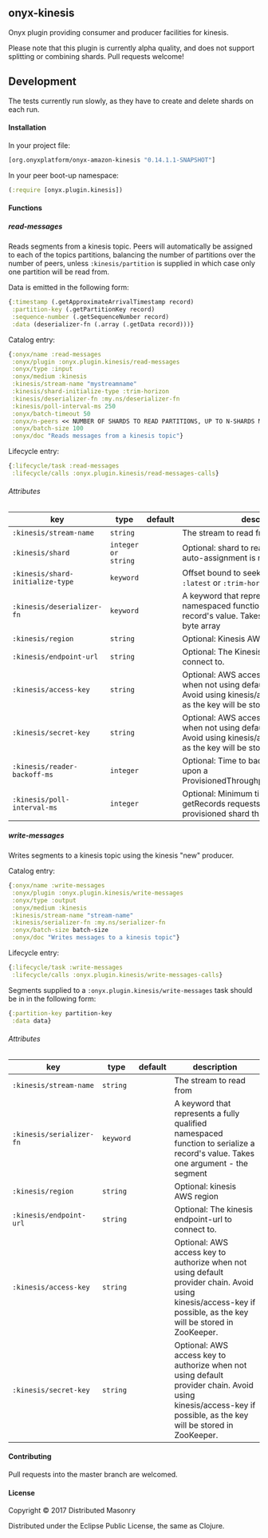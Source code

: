 ## onyx-kinesis

Onyx plugin providing consumer and producer facilities for kinesis.

Please note that this plugin is currently alpha quality, and does not support
splitting or combining shards. Pull requests welcome!

## Development

The tests currently run slowly, as they have to create and delete shards on each run.

#### Installation

In your project file:

```clojure
[org.onyxplatform/onyx-amazon-kinesis "0.14.1.1-SNAPSHOT"]
```

In your peer boot-up namespace:

```clojure
(:require [onyx.plugin.kinesis])
```

#### Functions

##### read-messages

Reads segments from a kinesis topic. Peers will automatically be assigned to each
of the topics partitions, balancing the number of partitions over the number of
peers, unless `:kinesis/partition` is supplied in which case only one partition
will be read from.

Data is emitted in the following form:

``` clj
{:timestamp (.getApproximateArrivalTimestamp record)
 :partition-key (.getPartitionKey record)
 :sequence-number (.getSequenceNumber record)
 :data (deserializer-fn (.array (.getData record)))}
```

Catalog entry:

```clojure
{:onyx/name :read-messages
 :onyx/plugin :onyx.plugin.kinesis/read-messages
 :onyx/type :input
 :onyx/medium :kinesis
 :kinesis/stream-name "mystreamname"
 :kinesis/shard-initialize-type :trim-horizon
 :kinesis/deserializer-fn :my.ns/deserializer-fn
 :kinesis/poll-interval-ms 250
 :onyx/batch-timeout 50
 :onyx/n-peers << NUMBER OF SHARDS TO READ PARTITIONS, UP TO N-SHARDS MAX >>
 :onyx/batch-size 100
 :onyx/doc "Reads messages from a kinesis topic"}
```

Lifecycle entry:

```clojure
{:lifecycle/task :read-messages
 :lifecycle/calls :onyx.plugin.kinesis/read-messages-calls}
```

###### Attributes

|key                                  | type      | default | description
|-------------------------------------|-----------|---------|------------
|`:kinesis/stream-name`               | `string`  |         | The stream to read from
|`:kinesis/shard`                     | `integer or string` |         | Optional: shard to read or write to from if auto-assignment is not used
|`:kinesis/shard-initialize-type`     | `keyword` |         | Offset bound to seek to when not found - `:latest` or `:trim-horizon`
|`:kinesis/deserializer-fn`           | `keyword` |         | A keyword that represents a fully qualified namespaced function to deserialize a record's value. Takes one argument - a byte array
|`:kinesis/region`                    | `string`  |         | Optional: Kinesis AWS region
|`:kinesis/endpoint-url`              | `string`  |         | Optional: The Kinesis endpoint-url to connect to.
|`:kinesis/access-key`                | `string`  |         | Optional: AWS access key to authorize when not using default provider chain. Avoid using kinesis/access-key if possible, as the key will be stored in ZooKeeper.
|`:kinesis/secret-key`                | `string`  |         | Optional: AWS access key to authorize when not using default provider chain. Avoid using kinesis/access-key if possible, as the key will be stored in ZooKeeper.
|`:kinesis/reader-backoff-ms`         | `integer`  |         | Optional: Time to backoff a shard reader upon a ProvisionedThroughputExceededException
|`:kinesis/poll-interval-ms`          | `integer`  |         | Optional: Minimum time in-between getRecords requests. Tune to match your provisioned shard throughput.

##### write-messages

Writes segments to a kinesis topic using the kinesis "new" producer.

Catalog entry:

```clojure
{:onyx/name :write-messages
 :onyx/plugin :onyx.plugin.kinesis/write-messages
 :onyx/type :output
 :onyx/medium :kinesis
 :kinesis/stream-name "stream-name"
 :kinesis/serializer-fn :my.ns/serializer-fn
 :onyx/batch-size batch-size
 :onyx/doc "Writes messages to a kinesis topic"}
```

Lifecycle entry:

```clojure
{:lifecycle/task :write-messages
 :lifecycle/calls :onyx.plugin.kinesis/write-messages-calls}
```

Segments supplied to a `:onyx.plugin.kinesis/write-messages` task should be in in
the following form:

``` clj
{:partition-key partition-key
 :data data}
```

###### Attributes

|key                                  | type      | default | description
|-------------------------------------|-----------|---------|------------
|`:kinesis/stream-name`               | `string`  |         | The stream to read from
|`:kinesis/serializer-fn`      | `keyword` |         | A keyword that represents a fully qualified namespaced function to serialize a record's value. Takes one argument - the segment
|`:kinesis/region`                    | `string`  |         | Optional: kinesis AWS region
|`:kinesis/endpoint-url`              | `string`  |         | Optional: The kinesis endpoint-url to connect to.
|`:kinesis/access-key`                | `string`  |         | Optional: AWS access key to authorize when not using default provider chain. Avoid using kinesis/access-key if possible, as the key will be stored in ZooKeeper.
|`:kinesis/secret-key`                | `string`  |         | Optional: AWS access key to authorize when not using default provider chain. Avoid using kinesis/access-key if possible, as the key will be stored in ZooKeeper.

#### Contributing

Pull requests into the master branch are welcomed.

#### License

Copyright © 2017 Distributed Masonry

Distributed under the Eclipse Public License, the same as Clojure.
